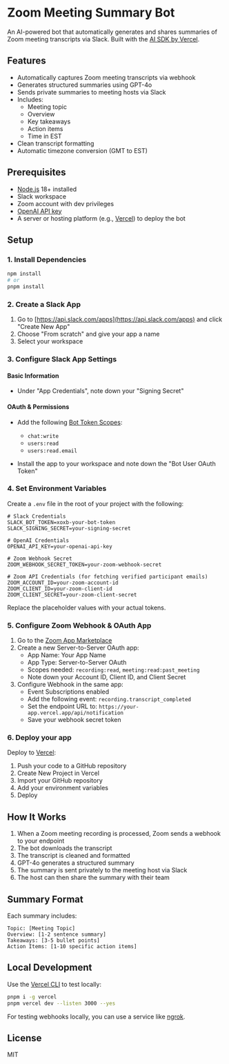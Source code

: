 # Zoom Meeting Summary Bot

An AI-powered bot that automatically generates and shares summaries of Zoom meeting transcripts via Slack. Built with the [AI SDK by Vercel](https://sdk.vercel.ai/docs).

## Features

- Automatically captures Zoom meeting transcripts via webhook
- Generates structured summaries using GPT-4o
- Sends private summaries to meeting hosts via Slack
- Includes:
  - Meeting topic
  - Overview
  - Key takeaways
  - Action items
  - Time in EST
- Clean transcript formatting
- Automatic timezone conversion (GMT to EST)

## Prerequisites

- [Node.js](https://nodejs.org/) 18+ installed
- Slack workspace
- Zoom account with dev privileges
- [OpenAI API key](https://platform.openai.com/api-keys)
- A server or hosting platform (e.g., [Vercel](https://vercel.com)) to deploy the bot

## Setup

### 1. Install Dependencies

```bash
npm install
# or
pnpm install
```

### 2. Create a Slack App

1. Go to [https://api.slack.com/apps](https://api.slack.com/apps) and click "Create New App"
2. Choose "From scratch" and give your app a name
3. Select your workspace

### 3. Configure Slack App Settings

#### Basic Information
- Under "App Credentials", note down your "Signing Secret"

#### OAuth & Permissions
- Add the following [Bot Token Scopes](https://api.slack.com/scopes):
  - `chat:write`
  - `users:read`
  - `users:read.email`

- Install the app to your workspace and note down the "Bot User OAuth Token"

### 4. Set Environment Variables

Create a `.env` file in the root of your project with the following:

```
# Slack Credentials
SLACK_BOT_TOKEN=xoxb-your-bot-token
SLACK_SIGNING_SECRET=your-signing-secret

# OpenAI Credentials
OPENAI_API_KEY=your-openai-api-key

# Zoom Webhook Secret
ZOOM_WEBHOOK_SECRET_TOKEN=your-zoom-webhook-secret

# Zoom API Credentials (for fetching verified participant emails)
ZOOM_ACCOUNT_ID=your-zoom-account-id
ZOOM_CLIENT_ID=your-zoom-client-id
ZOOM_CLIENT_SECRET=your-zoom-client-secret
```

Replace the placeholder values with your actual tokens.

### 5. Configure Zoom Webhook & OAuth App

1. Go to the [Zoom App Marketplace](https://marketplace.zoom.us/)
2. Create a new Server-to-Server OAuth app:
   - App Name: Your App Name
   - App Type: Server-to-Server OAuth
   - Scopes needed: `recording:read`, `meeting:read:past_meeting`
   - Note down your Account ID, Client ID, and Client Secret
3. Configure Webhook in the same app:
   - Event Subscriptions enabled
   - Add the following event: `recording.transcript_completed`
   - Set the endpoint URL to: `https://your-app.vercel.app/api/notification`
   - Save your webhook secret token

### 6. Deploy your app

Deploy to [Vercel](https://vercel.com):
1. Push your code to a GitHub repository
2. Create New Project in Vercel
3. Import your GitHub repository
4. Add your environment variables
5. Deploy

## How It Works

1. When a Zoom meeting recording is processed, Zoom sends a webhook to your endpoint
2. The bot downloads the transcript
3. The transcript is cleaned and formatted
4. GPT-4o generates a structured summary
5. The summary is sent privately to the meeting host via Slack
6. The host can then share the summary with their team

## Summary Format

Each summary includes:
```
Topic: [Meeting Topic]
Overview: [1-2 sentence summary]
Takeaways: [3-5 bullet points]
Action Items: [1-10 specific action items]
```

## Local Development

Use the [Vercel CLI](https://vercel.com/docs/cli) to test locally:

```sh
pnpm i -g vercel
pnpm vercel dev --listen 3000 --yes
```

For testing webhooks locally, you can use a service like [ngrok](https://ngrok.com/).

## License

MIT
